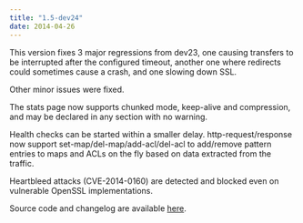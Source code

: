 ```yaml
---
title: "1.5-dev24"
date: 2014-04-26
---
```

This version fixes 3 major regressions from dev23, one causing transfers to be interrupted after the configured timeout, another one where redirects could sometimes cause a crash, and one slowing down SSL.

Other minor issues were fixed.

The stats page now supports chunked mode, keep-alive and compression, and may be declared in any section with no warning.

Health checks can be started within a smaller delay. http-request/response now support set-map/del-map/add-acl/del-acl to add/remove pattern entries to maps and ACLs on the fly based on data extracted from the traffic.

Heartbleed attacks (CVE-2014-0160) are detected and blocked even on vulnerable OpenSSL implementations.

Source code and changelog are available [here](/download/1.5/src/).
